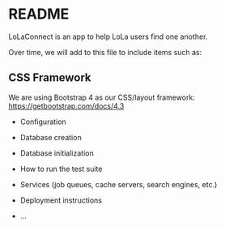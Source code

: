 # README

LoLaConnect is an app to help LoLa users find one another.

Over time, we will add to this file to include items such as:

## CSS Framework

We are using Bootstrap 4 as our CSS/layout framework:
https://getbootstrap.com/docs/4.3

* Configuration

* Database creation

* Database initialization

* How to run the test suite

* Services (job queues, cache servers, search engines, etc.)

* Deployment instructions

* ...
